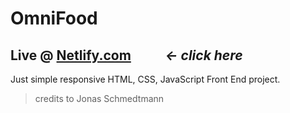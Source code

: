 # OmniFood

## Live @ [Netlify.com](https://omnifood-ansh.netlify.app/) &nbsp;&nbsp;&nbsp;&nbsp; &nbsp;&nbsp;&nbsp;&nbsp; ***&larr; click here***

Just simple responsive HTML, CSS, JavaScript Front End project.

> credits to Jonas Schmedtmann

